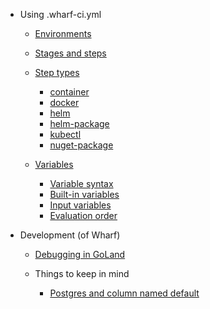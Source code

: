 - Using .wharf-ci.yml

  - [Environments](usage-wharfyml/environments.md)

  - [Stages and steps](usage-wharfyml/stages-and-steps.md)

  - [Step types](usage-wharfyml/step-types.md)

    - [container](usage-wharfyml/step-types/container.md)
    - [docker](usage-wharfyml/step-types/docker.md)
    - [helm](usage-wharfyml/step-types/helm-deploy.md)
    - [helm-package](usage-wharfyml/step-types/helm-package.md)
    - [kubectl](usage-wharfyml/step-types/kubectl.md)
    - [nuget-package](usage-wharfyml/step-types/nuget-package.md)

  - [Variables](usage-wharfyml/variables.md)

    - [Variable syntax](usage-wharfyml/variables/variable-syntax.md)
    - [Built-in variables](usage-wharfyml/variables/built-in-variables.md)
    - [Input variables](usage-wharfyml/variables/input-variables.md)
    - [Evaluation order](usage-wharfyml/variables/evaluation-order.md)

- Development (of Wharf)

  - [Debugging in GoLand](development/debugging-in-goland.md)
  
  - Things to keep in mind

    - [Postgres and column named default](development/postgres-and-column-named-default.md)
